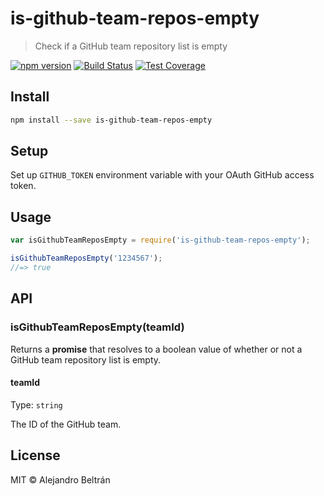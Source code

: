 # is-github-team-repos-empty

> Check if a GitHub team repository list is empty

[![npm version](https://img.shields.io/npm/v/is-github-team-repos-empty.svg)](https://npmjs.org/package/is-github-team-repos-empty)
[![Build Status](https://img.shields.io/travis/alebelcor/is-github-team-repos-empty/master.svg)](https://travis-ci.org/alebelcor/is-github-team-repos-empty)
[![Test Coverage](https://img.shields.io/coveralls/alebelcor/is-github-team-repos-empty/master.svg)](https://coveralls.io/github/alebelcor/is-github-team-repos-empty)

## Install

```bash
npm install --save is-github-team-repos-empty
```

## Setup

Set up `GITHUB_TOKEN` environment variable with your OAuth GitHub access token.

## Usage

```js
var isGithubTeamReposEmpty = require('is-github-team-repos-empty');

isGithubTeamReposEmpty('1234567');
//=> true
```

## API

### isGithubTeamReposEmpty(teamId)

Returns a **promise** that resolves to a boolean value of whether or not a GitHub team repository
list is empty.

#### teamId

Type: `string`

The ID of the GitHub team.

## License

MIT © Alejandro Beltrán
